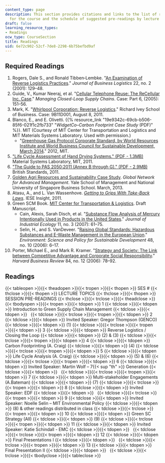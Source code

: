 ```yaml
---
content_type: page
description: This section provides citations and links to the list of required readings
  for the course and the schedule of suggested pre-readings by lecture topic.
draft: false
learning_resource_types:
- Readings
ocw_type: CourseSection
title: Readings
uid: 6e72c902-52cf-7de8-2298-6b75befbd9af
---
```

## Required Readings

1. Rogers, Dale S., and Ronald Tibben‐Lembke. "[An Examination of Reverse Logistics Practices](http://dx.doi.org/10.1002/j.2158-1592.2001.tb00007.x)." *Journal of Business Logistics* 22, no. 2 (2001): 129–48.
2. Guide, V., Kumar Neeraj, et al. "[Cellular Telephone Reuse: The ReCellular Inc. Case](http://dx.doi.org/10.1007/3-540-27251-8_14)." *Managing Closed-Loop Supply Chains*. Case: Part 6, (2005): 151–56.
3. Mark, K. "[Whirlpool Corporation: Reverse Logistics](https://www.iveycases.com/ProductView.aspx?id=51404)." Richard Ivey School of Business. Case: 9B11D001, August 8, 2011.
4. Blanco, E., and E. Olivetti. {{% resource_link "19e9342c-69cb-b506-85f6-021f1c2fb733" "*WidgetCo–Carbon Footprint Case Study* (PDF)" %}}. MIT (Courtesy of MIT Center for Transportation and Logistics and MIT Materials Systems Laboratory. Used with permission.)
    - "[Greenhouse Gas Protocol Corporate Standard, by World Resources Institute and World Business Council for Sustainable Development, March 2014](http://web.archive.org/web/20221220210842/https://ghgprotocol.org/corporate-standard)." 2012, MIT.
5. ["Life Cycle Assessment of Hand Drying Systems." (PDF - 1.3MB)](https://web.archive.org/web/20181223152927/http://environmental-management.ca/lca/LCA_MIT_Hand-Dryers_2011.pdf) Material Systems Laboratory, MIT, 2011.
6. ["The Guide to PAS 2050:2011 (Annex B through G)." (PDF - 2.9MB)](http://www.isa.utl.pt/der/ASAmb/Documentos2012/PAS2050-Guide_2011.pdf) British Standards, 2011.
7. [Golden Agri Resources and Sustainability Case Study](http://som.yale.edu/our-approach/teaching-method/case-research-and-development/cases-directory/golden-agri-resources-and). *Global Network for Advanced Management*. Yale School of Management and National University of Singapore Business School. March, 2013.
8. Atasu, A., and L. Van Wassenhove. [*Getting to Grips With Take-Back Laws*](http://www.ieseinsight.com/doc.aspx?id=1213). IESE Insight, 2011.
9. Green SCM Book. [MIT Center for Transportation & Logistics](http://ctl.mit.edu/). Draft Manuscript.
    - Cain, Alexis, Sarah Disch, et al. "[Substance Flow Analysis of Mercury Intentionally Used in Products in the United States](http://dx.doi.org/10.1162/jiec.2007.1214)." *Journal of Industrial Ecology* 11, no. 3 (2007): 61–75.
    - Selin, H., and S. VanDeveer. "[Raising Global Standards: Hazardous Substances and E-Waste Management in the European Union](http://dx.doi.org/10.3200/ENVT.48.10.6-18)." *Environment: Science and Policy for Sustainable Development* 48, no. 10 (2006): 6–17.
10. Porter, Michael E., and Mark R. Kramer. "[Strategy and Society: The Link between Competitive Advantage and Corporate Social Responsibility](http://www.ncbi.nlm.nih.gov/pubmed/17183795)." *Harvard Business Review* 84, no. 12 (2006): 78–92.

## Readings

{{< tableopen >}}{{< theadopen >}}{{< tropen >}}{{< thopen >}}
SES #
{{< thclose >}}{{< thopen >}}
LECTURE TOPICS
{{< thclose >}}{{< thopen >}}
SESSION PRE-READINGS
{{< thclose >}}{{< trclose >}}{{< theadclose >}}{{< tbodyopen >}}{{< tropen >}}{{< tdopen >}}
1
{{< tdclose >}}{{< tdopen >}}
Introduction to Green Supply Chain Management
{{< tdclose >}}{{< tdopen >}}
 
{{< tdclose >}}{{< trclose >}}{{< tropen >}}{{< tdopen >}}
2
{{< tdclose >}}{{< tdopen >}}
Invited Speaker: Gregor Thompson (GENCO)
{{< tdclose >}}{{< tdopen >}}
(1)
{{< tdclose >}}{{< trclose >}}{{< tropen >}}{{< tdopen >}}
3
{{< tdclose >}}{{< tdopen >}}
Reverse Logistics / Closing the Loop
{{< tdclose >}}{{< tdopen >}}
(2) & (3)
{{< tdclose >}}{{< trclose >}}{{< tropen >}}{{< tdopen >}}
4
{{< tdclose >}}{{< tdopen >}}
Carbon Footprinting (A. Craig)
{{< tdclose >}}{{< tdopen >}}
(4)
{{< tdclose >}}{{< trclose >}}{{< tropen >}}{{< tdopen >}}
5
{{< tdclose >}}{{< tdopen >}}
Life Cycle Analysis (A. Craig)
{{< tdclose >}}{{< tdopen >}}
(5) & (6)
{{< tdclose >}}{{< trclose >}}{{< tropen >}}{{< tdopen >}}
6
{{< tdclose >}}{{< tdopen >}}
Invited Speaker: Martin Wolf – 7{{< sup "th" >}} Generation
{{< tdclose >}}{{< tdopen >}}
 
{{< tdclose >}}{{< trclose >}}{{< tropen >}}{{< tdopen >}}
7
{{< tdclose >}}{{< tdopen >}}
Multi-stakeholder Engagements (A.Bateman)
{{< tdclose >}}{{< tdopen >}}
(7)
{{< tdclose >}}{{< trclose >}}{{< tropen >}}{{< tdopen >}}
8
{{< tdclose >}}{{< tdopen >}}
Invited Speaker: EDF
{{< tdclose >}}{{< tdopen >}}
 
{{< tdclose >}}{{< trclose >}}{{< tropen >}}{{< tdopen >}}
9
{{< tdclose >}}{{< tdopen >}}
Invited Speaker: Noelle Selin – MIT Environmental Policy
{{< tdclose >}}{{< tdopen >}}
(8) & other readings distributed in class
{{< tdclose >}}{{< trclose >}}{{< tropen >}}{{< tdopen >}}
10
{{< tdclose >}}{{< tdopen >}}
Green SC Strategy (All)
{{< tdclose >}}{{< tdopen >}}
(9)
{{< tdclose >}}{{< trclose >}}{{< tropen >}}{{< tdopen >}}
11
{{< tdclose >}}{{< tdopen >}}
Invited Speaker: Katie Schindall - EMC
{{< tdclose >}}{{< tdopen >}}
 
{{< tdclose >}}{{< trclose >}}{{< tropen >}}{{< tdopen >}}
12
{{< tdclose >}}{{< tdopen >}}
Final Presentations I
{{< tdclose >}}{{< tdopen >}}
 
{{< tdclose >}}{{< trclose >}}{{< tropen >}}{{< tdopen >}}
13
{{< tdclose >}}{{< tdopen >}}
Final Presentation II
{{< tdclose >}}{{< tdopen >}}
 
{{< tdclose >}}{{< trclose >}}{{< tbodyclose >}}{{< tableclose >}}